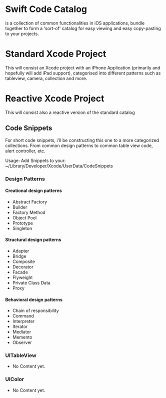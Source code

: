 # Swift Code Catalog

is a collection of common functionalities in iOS applications, bundle together to form a 'sort-of' catalog for easy viewing and easy copy-pasting to your projects. 

# Standard Xcode Project

This will consist an Xcode project with an iPhone Application (primarily and hopefully will add iPad support), categorised into different patterns such as tableview, camera, collection and more.

# Reactive Xcode Project

This will consist also a reactive version of the standard catalog

## Code Snippets

For short code snippets, i'll be constructing this one to a more categorized collections. From common design patterns to common table view code, alert controller, etc.

Usage:
Add Snippets to your: ~/Library/Developer/Xcode/UserData/CodeSnippets

### Design Patterns
#### Creational design patterns
- Abstract Factory
- Builder
- Factory Method
- Object Pool
- Prototype
- Singleton
#### Structural design patterns
- Adapter
- Bridge
- Composite
- Decorator
- Facade
- Flyweight
- Private Class Data
- Proxy
#### Behavioral design patterns
- Chain of responsibility
- Command
- Interpreter
- Iterator
- Mediator
- Memento
- Observer

### UITableView
- No Content yet.
### UIColor
- No Content yet.

